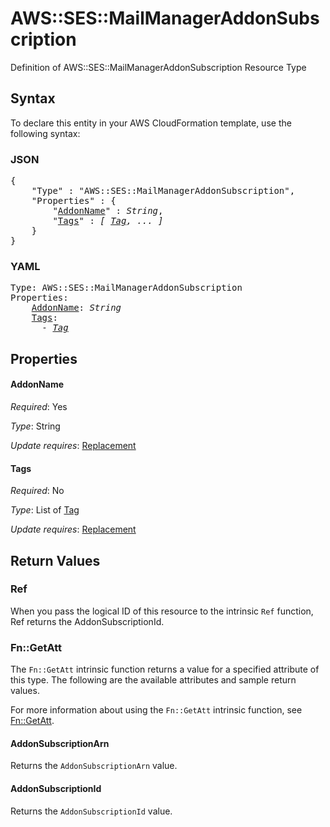 # AWS::SES::MailManagerAddonSubscription

Definition of AWS::SES::MailManagerAddonSubscription Resource Type

## Syntax

To declare this entity in your AWS CloudFormation template, use the following syntax:

### JSON

<pre>
{
    "Type" : "AWS::SES::MailManagerAddonSubscription",
    "Properties" : {
        "<a href="#addonname" title="AddonName">AddonName</a>" : <i>String</i>,
        "<a href="#tags" title="Tags">Tags</a>" : <i>[ <a href="tag.md">Tag</a>, ... ]</i>
    }
}
</pre>

### YAML

<pre>
Type: AWS::SES::MailManagerAddonSubscription
Properties:
    <a href="#addonname" title="AddonName">AddonName</a>: <i>String</i>
    <a href="#tags" title="Tags">Tags</a>: <i>
      - <a href="tag.md">Tag</a></i>
</pre>

## Properties

#### AddonName

_Required_: Yes

_Type_: String

_Update requires_: [Replacement](https://docs.aws.amazon.com/AWSCloudFormation/latest/UserGuide/using-cfn-updating-stacks-update-behaviors.html#update-replacement)

#### Tags

_Required_: No

_Type_: List of <a href="tag.md">Tag</a>

_Update requires_: [Replacement](https://docs.aws.amazon.com/AWSCloudFormation/latest/UserGuide/using-cfn-updating-stacks-update-behaviors.html#update-replacement)

## Return Values

### Ref

When you pass the logical ID of this resource to the intrinsic `Ref` function, Ref returns the AddonSubscriptionId.

### Fn::GetAtt

The `Fn::GetAtt` intrinsic function returns a value for a specified attribute of this type. The following are the available attributes and sample return values.

For more information about using the `Fn::GetAtt` intrinsic function, see [Fn::GetAtt](https://docs.aws.amazon.com/AWSCloudFormation/latest/UserGuide/intrinsic-function-reference-getatt.html).

#### AddonSubscriptionArn

Returns the <code>AddonSubscriptionArn</code> value.

#### AddonSubscriptionId

Returns the <code>AddonSubscriptionId</code> value.
